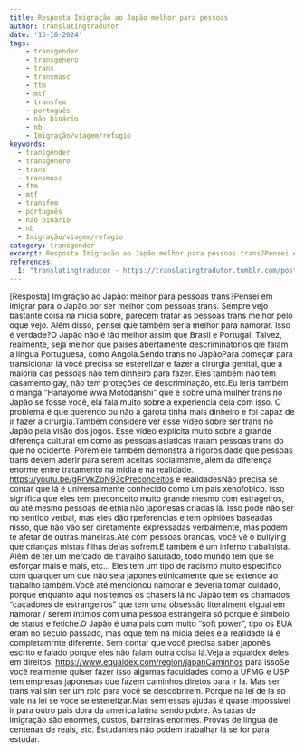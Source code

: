 ```yaml
---
title: Resposta Imigração ao Japão melhor para pessoas
author: translatingtradutor
date: '15-10-2024'
tags:
    - transgender
    - transgenero
    - trans
    - transmasc
    - ftm
    - mtf
    - transfem
    - português
    - não binário
    - nb
    - Imigração/viagem/refugio
keywords:
  - transgender
  - transgenero
  - trans
  - transmasc
  - ftm
  - mtf
  - transfem
  - português
  - não binário
  - nb
  - Imigração/viagem/refugio
category: transgender
excerpt: Resposta Imigração ao Japão melhor para pessoas trans?Pensei em imigrar para o Japão por ser melhor com pessoas trans. Sempre vejo bastante coisa n...
references:
  1: "translatingtradutor - https://translatingtradutor.tumblr.com/post/764412938833543168/resposta-imigra%C3%A7%C3%A3o-ao-jap%C3%A3o-melhor-para-pessoas"
---
```


[Resposta] Imigração ao Japão: melhor para pessoas trans?Pensei em imigrar para o Japão por ser melhor com pessoas trans. Sempre vejo bastante coisa na mídia sobre, parecem tratar as pessoas trans melhor pelo oque vejo. Além disso, pensei que também seria melhor para namorar. Isso é verdade?O Japão não é tão melhor assim que Brasil e Portugal. Talvez, realmente, seja melhor que paises abertamente descriminatorios qie falam a lingua Portuguesa, como Angola.Sendo trans no JapãoPara começar para transicionar lá você precisa se esterelizar e fazer a cirurgia genital, que a maioria das pessoas não tem dinheiro para fazer. Eles também não tem casamento gay, não tem proteções de descriminação, etc.Eu leria também o mangá “Hanayome wwa Motodanshi” que é sobre uma mulher trans no Japão se fosse você, ela fala muito sobre a experiencia dela com isso. O problema é que querendo ou não a garota tinha mais dinheiro e foi capaz de ir fazer a cirurgia.Também considere ver esse vídeo sobre ser trans no Japão pela visão dos jogos. Esse vídeo explicita muito sobre a grande diferença cultural em como as pessoas asiaticas tratam pessoas trans do que no ocidente. Porém ele também demonstra a rigorosidade que pessoas trans devem aderir para serem aceitas socialmente, além da diferença enorme entre tratamento na mídia e na realidade. https://youtu.be/gRrVkZoN93cPreconceitos e realidadesNão precisa se contar que lá é universalmente conhecido como um pais xenofobico. Isso significa que eles tem preconceito muito grande mesmo com estrageiros, ou até mesmo pessoas de etnia não japonesas criadas lá. Isso pode não ser no sentido verbal, mas eles dão rpeferencias e tem opiniões baseadas nisso, que não vão ser diretamente expressadas verbalmente, mas podem te afetar de outras maneiras.Até com pessoas brancas, você vê o bullying que crianças mistas filhas delas sofrem.E também é um inferno trabalhista. Alêm de ter um mercado de travalho saturado, todo mundo tem que se esforçar mais e mais, etc… Eles tem um tipo de racismo muito especifico com qualquer um que não seja japones etinicamente que se extende ao trabalho também.Você até mencionou namorar e deveria tomar cuidado, porque enquanto aqui nos temos os chasers lá no Japão tem os chamados “caçadores de estrangeiros” que tem uma obsessão literalment eigual em namorar / serem intimos com uma pessoa estrangeira só porque é simbolo de status e fetiche.O Japão é uma pais com muito “soft power”, tipo os EUA eram no seculo passado, mas oque tem na midia deles e a realidade lá é completamrnte diferente. Sem contar que você precisa saber japonês escrito e falado porque eles não falam outra coisa lá.Veja a equaldex deles em direitos. https://www.equaldex.com/region/japanCaminhos para issoSe você realmente quiser fazer isso algumas faculdades como a UFMG e USP tem empresas japonesas que fazem caminhos diretos para ir la. Mas ser trans vai sim ser um rolo para você se descobrirem. Porque na lei de la so vale na lei se voce se esterelizar.Mas sem essas ajudas é quase impossivel ir para outro pais dora da america latina sendo pobre. As taxas de imigração são enormes, custos, barreiras enormes. Provas de lingua de centenas de reais, etc. Estudantes não podem trabalhar lá se for para estudar.